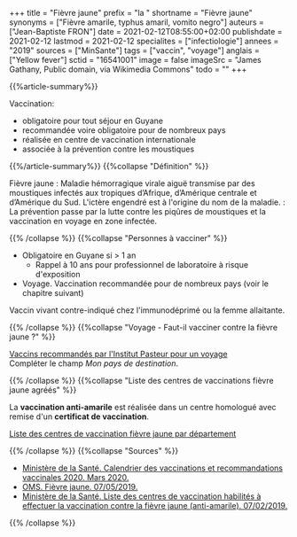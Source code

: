 +++
title = "Fièvre jaune"
prefix = "la "
shortname = "Fièvre jaune"
synonyms = ["Fièvre amarile, typhus amaril, vomito negro"]
auteurs = ["Jean-Baptiste FRON"]
date = 2021-02-12T08:55:00+02:00
publishdate = 2021-02-12
lastmod = 2021-02-12
specialites = ["infectiologie"]
annees = "2019"
sources = ["MinSante"]
tags = ["vaccin", "voyage"]
anglais = ["Yellow fever"]
sctid = "16541001"
image = false
imageSrc = "James Gathany, Public domain, via Wikimedia Commons"
todo = ""
+++

{{%article-summary%}}

Vaccination:

- obligatoire pour tout séjour en Guyane
- recommandée voire obligatoire pour de nombreux pays
- réalisée en centre de vaccination internationale
- associée à la prévention contre les moustiques

{{%/article-summary%}}
{{%collapse "Définition" %}}

Fièvre jaune
: Maladie hémorragique virale aiguë transmise par des moustiques infectés aux tropiques d’Afrique, d’Amérique centrale et d’Amérique du Sud. L'ictère engendré est à l'origine du nom de la maladie.
: La prévention passe par la lutte contre les piqûres de moustiques et la vaccination en voyage en zone infectée.

{{% /collapse %}}
{{%collapse "Personnes à vacciner" %}}

- Obligatoire en Guyane si > 1 an
  - Rappel à 10 ans pour professionnel de laboratoire à risque d'exposition
- Voyage. Vaccination recommandée pour de nombreux pays (voir le chapitre suivant)

Vaccin vivant contre-indiqué chez l'immunodéprimé ou la femme allaitante.

{{% /collapse %}}
{{%collapse "Voyage - Faut-il vacciner contre la fièvre jaune ?" %}}

[Vaccins recommandés par l'Institut Pasteur pour un voyage](https://www.pasteur.fr/fr/centre-medical/preparer-son-voyage)  
Compléter le champ *Mon pays de destination*.

{{% /collapse %}}
{{%collapse "Liste des centres de vaccinations fièvre jaune agréés" %}}

La **vaccination anti-amarile** est réalisée dans un centre homologué avec remise d'un **certificat de vaccination**.

[Liste des centres de vaccination fièvre jaune par département](https://solidarites-sante.gouv.fr/IMG/pdf/tableau_cvfj_janvier_2019.pdf)

{{% /collapse %}}
{{%collapse "Sources" %}}

- [Ministère de la Santé. Calendrier des vaccinations et recommandations vaccinales 2020. Mars 2020.](https://solidarites-sante.gouv.fr/IMG/pdf/calendrier_vaccinal_29juin20.pdf)
- [OMS. Fièvre jaune. 07/05/2019.](https://www.who.int/fr/news-room/fact-sheets/detail/yellow-fever)
- [Ministère de la Santé. Liste des centres de vaccination habilités à effectuer la vaccination contre la fièvre jaune (anti-amarile). 07/02/2019.](https://solidarites-sante.gouv.fr/prevention-en-sante/preserver-sa-sante/vaccination-fievre-jaune)

{{% /collapse %}}
